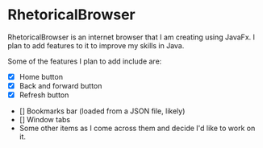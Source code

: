 RhetoricalBrowser
=====

RhetoricalBrowser is an internet browser that I am creating using JavaFx. I plan to add features to it to improve my skills in Java.

Some of the features I plan to add include are:
* [x] Home button
* [x] Back and forward button
* [x] Refresh button
* [] Bookmarks bar (loaded from a JSON file, likely)
* [] Window tabs
* Some other items as I come across them and decide I'd like to work on it.
